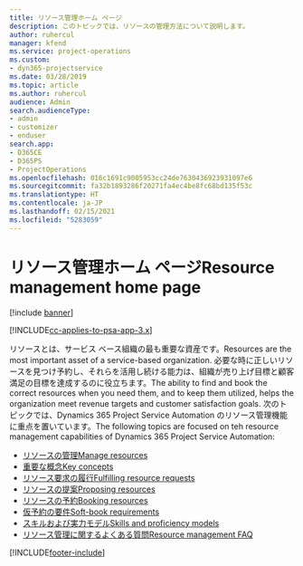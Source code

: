 ```yaml
---
title: リソース管理ホーム ページ
description: このトピックでは、リソースの管理方法について説明します。
author: ruhercul
manager: kfend
ms.service: project-operations
ms.custom:
- dyn365-projectservice
ms.date: 03/28/2019
ms.topic: article
ms.author: ruhercul
audience: Admin
search.audienceType:
- admin
- customizer
- enduser
search.app:
- D365CE
- D365PS
- ProjectOperations
ms.openlocfilehash: 016c1691c9005953cc24de7630436923931097e6
ms.sourcegitcommit: fa32b1893286f20271fa4ec4be8fc68bd135f53c
ms.translationtype: HT
ms.contentlocale: ja-JP
ms.lasthandoff: 02/15/2021
ms.locfileid: "5283059"
---
```

# <a name="resource-management-home-page"></a><span data-ttu-id="db092-103">リソース管理ホーム ページ</span><span class="sxs-lookup"><span data-stu-id="db092-103">Resource management home page</span></span>

[!include [banner](../includes/psa-now-project-operations.md)]

[!INCLUDE[cc-applies-to-psa-app-3.x](../includes/cc-applies-to-psa-app-3x.md)]

<span data-ttu-id="db092-104">リソースとは、サービス ベース組織の最も重要な資産です。</span><span class="sxs-lookup"><span data-stu-id="db092-104">Resources are the most important asset of a service-based organization.</span></span> <span data-ttu-id="db092-105">必要な時に正しいリソースを見つけ予約し、それらを活用し続ける能力は、組織が売り上げ目標と顧客満足の目標を達成するのに役立ちます。</span><span class="sxs-lookup"><span data-stu-id="db092-105">The ability to find and book the correct resources when you need them, and to keep them utilized, helps the organization meet revenue targets and customer satisfaction goals.</span></span> <span data-ttu-id="db092-106">次のトピックでは、Dynamics 365 Project Service Automation のリソース管理機能に重点を置いています。</span><span class="sxs-lookup"><span data-stu-id="db092-106">The following topics are focused on teh resource management capabilities of Dynamics 365 Project Service Automation:</span></span>

- [<span data-ttu-id="db092-107">リソースの管理</span><span class="sxs-lookup"><span data-stu-id="db092-107">Manage resources</span></span>](manage-resources.md)
- [<span data-ttu-id="db092-108">重要な概念</span><span class="sxs-lookup"><span data-stu-id="db092-108">Key concepts</span></span>](reports-key-concepts.md)
- [<span data-ttu-id="db092-109">リソース要求の履行</span><span class="sxs-lookup"><span data-stu-id="db092-109">Fulfilling resource requests</span></span>](resource-management-fulfill-requests.md)
- [<span data-ttu-id="db092-110">リソースの提案</span><span class="sxs-lookup"><span data-stu-id="db092-110">Proposing resources</span></span>](resource-management-propose-resources.md)
- [<span data-ttu-id="db092-111">リソースの予約</span><span class="sxs-lookup"><span data-stu-id="db092-111">Booking resources</span></span>](resource-management-book-resources-scheduleboard.md)
- [<span data-ttu-id="db092-112">仮予約の要件</span><span class="sxs-lookup"><span data-stu-id="db092-112">Soft-book requirements</span></span>](resource-management-softbook-requirements.md)
- [<span data-ttu-id="db092-113">スキルおよび実力モデル</span><span class="sxs-lookup"><span data-stu-id="db092-113">Skills and proficiency models</span></span>](resource-management-skills-proficiency.md)
- [<span data-ttu-id="db092-114">リソース管理に関するよくある質問</span><span class="sxs-lookup"><span data-stu-id="db092-114">Resource management FAQ</span></span>](resource-management-faq.md)


[!INCLUDE[footer-include](../includes/footer-banner.md)]